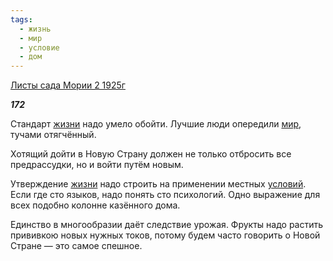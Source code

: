 ```yaml
---
tags:
  - жизнь
  - мир
  - условие
  - дом
---
```

[Листы сада Мории 2 1925г](https://127.0.0.1:4002/agni/1925)

___172___

Стандарт [жизни](../../../tags/#жизнь) надо умело обойти. Лучшие люди опередили [мир](../../../tags/#мир), тучами отягчённый.   

Хотящий дойти в Новую Страну должен не только отбросить все предрассудки, но и войти путём новым.   

Утверждение [жизни](../../../tags/#жизнь) надо строить на применении местных [условий](../../../tags/#условие). Если где сто языков, надо понять сто психологий. Одно выражение для всех подобно колонне казённого дома.   

Единство в многообразии даёт следствие урожая. Фрукты надо растить прививкою новых нужных токов, потому будем часто говорить о Новой Стране — это самое спешное.   

